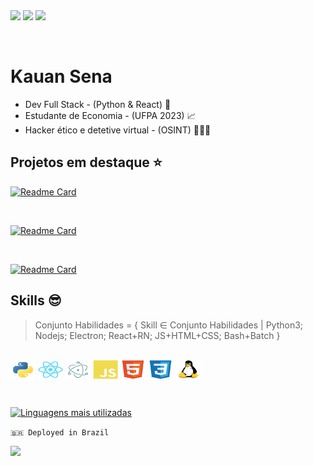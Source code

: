 <div>
  <a href="https://www.instagram.com/__kauan_sena__" target="_blank"><img src="https://img.shields.io/badge/-Instagram-%23E4405F?style=for-the-badge&logo=instagram&logoColor=white" target="_blank"></a>
 <a href="https://discordapp.com/users/!K.R.S#8804" target="_blank"><img src="https://img.shields.io/badge/Discord-7289DA?style=for-the-badge&logo=discord&logoColor=white" target="_blank"></a>
  <a href="https://steamcommunity.com/profiles/76561199169310376" target="_blank"><img src="https://img.shields.io/badge/Steam-000000?style=for-the-badge&logo=steam&logoColor=white" target="_blank"></a>
</div>
<p>⠀⠀⠀</p>

# Kauan Sena
- Dev Full Stack - (Python & React) 💙
- Estudante de Economia - (UFPA 2023) 📈
- Hacker ético e detetive virtual - (OSINT) 🧑🏻‍💻

## Projetos em destaque ⭐

[![Readme Card](https://github-readme-stats.vercel.app/api/pin/?username=ik-r-s&repo=Eco-Tokens&theme=transparent)](https://github.com/IK-R-S/Eco-Tokens)

<p>⠀⠀⠀</p>

[![Readme Card](https://github-readme-stats.vercel.app/api/pin/?username=ik-r-s&repo=EasyCep&theme=transparent)](https://github.com/IK-R-S/EasyCep)

<p>⠀⠀⠀</p>

[![Readme Card](https://github-readme-stats.vercel.app/api/pin/?username=ik-r-s&repo=EasyCep&theme=transparent)](https://github.com/IK-R-S/Joe)


## Skills 😎
> Conjunto Habilidades = { Skill ∈ Conjunto Habilidades | Python3;  Nodejs; Electron; React+RN; JS+HTML+CSS; Bash+Batch }


<div style="display: inline_block"><br>
  <img align="center" alt="Python" height="30" width="40" src="https://raw.githubusercontent.com/devicons/devicon/master/icons/python/python-original.svg">
  <img align="center" alt="React" height="30" width="40" src="https://raw.githubusercontent.com/devicons/devicon/master/icons/react/react-original.svg">
  <img align="center" alt="Electron" height="30" width="40" src="https://raw.githubusercontent.com/devicons/devicon/master/icons/electron/electron-original.svg">
  <img align="center" alt="Js" height="30" width="40" src="https://raw.githubusercontent.com/devicons/devicon/master/icons/javascript/javascript-plain.svg">
  <img align="center" alt="HTML" height="30" width="40" src="https://raw.githubusercontent.com/devicons/devicon/master/icons/html5/html5-original.svg">
  <img align="center" alt="CSS" height="30" width="40" src="https://raw.githubusercontent.com/devicons/devicon/master/icons/css3/css3-original.svg">
  <img align="center" alt="Linux" height="30" width="40" src="https://raw.githubusercontent.com/devicons/devicon/master/icons/linux/linux-original.svg">
  <p>⠀⠀⠀</p>
  
[![Linguagens mais utilizadas](https://github-readme-stats.vercel.app/api/top-langs/?username=IK-R-S&layout=donut&theme=transparent&custom_title=Linguagens%20mais%20utilizadas)](https://github.com/IK-R-S/)
</div>


`🇧🇷 Deployed in Brazil`

<a href="https://github.com/ik-r-s">
  <img src="https://komarev.com/ghpvc/?username=ik-r-s&color=blue&style=flat)" />
</a>
